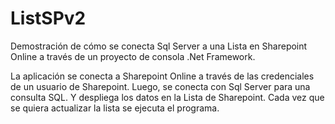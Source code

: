 # ListSPv2

Demostración de cómo se conecta Sql Server a una Lista en Sharepoint Online a través de un proyecto de consola .Net Framework.

La aplicación se conecta a Sharepoint Online a través de las credenciales de un usuario de Sharepoint. Luego, se conecta con Sql Server para una consulta SQL. Y despliega los datos en la Lista de Sharepoint. Cada vez que se quiera actualizar la lista se ejecuta el programa.
